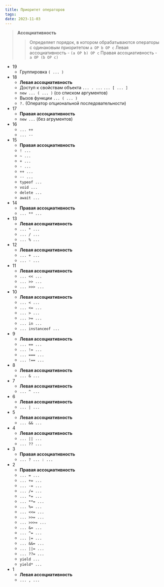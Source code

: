 ```yaml
---
title: Приоритет операторов
tags: 
date: 2023-11-03
---
```

> **Ассоциативность**
> > Определяет порядок, в котором обрабатываются операторы с одинаковым приоритетом
> > `a OP b OP c`
> > Левая ассоциативность - `(a OP b) OP c`
> > Правая ассоциативность - `a OP (b OP c)`

- 19
	- Группировка `( ... )`
- 18
	- **Левая ассоциативность**
	- Доступ к свойствам объекта `... . ...` `... [ ... ]`
	- `new ... ( ... )` (со списком аргументов)
	- Вызов функции `... ( ... )`
	- `?.`  (Оператор опциональной последовательности)
- 17
	- **Правая ассоциативность**
	- `new ...` (без агрументов)
- 16
	- `... ++`
	- `... --`
- 15
	- **Правая ассоциативность**
	- `! ...`
	- `~ ...`
	- `+ ...`
	- `- ...`
	- `++ ...`
	- `-- ...`
	- `typeof ...`
	- `void ...`
	- `delete ...`
	- `await ...`
- 14
	- **Правая ассоциативность**
	- `... ** ...`
- 13
	- **Левая ассоциативность**
	- `... * ...`
	- `... / ...`
	- `... % ...`
- 12
	- **Левая ассоциативность**
	- `... + ...`
	- `... - ...`
- 11
	- **Левая ассоциативность**
	- `... << ...`
	- `... >> ...`
	- `... >>> ...`
- 10
	- **Левая ассоциативность**
	- `... < ...`
	- `... <= ...`
	- `... > ...`
	- `... >= ...`
	- `... in ...`
	- `... instanceof ...`
- 9
	- **Левая ассоциативность**
	- `... == ...`
	- `... != ...`
	- `... === ...`
	- `... !== ...`
- 8
	- **Левая ассоциативность**
	- `... & ...`
- 7
	- **Левая ассоциативность**
	- `... ^ ...`
- 6
	- **Левая ассоциативность**
	- `... | ...`
- 5
	- **Левая ассоциативность**
	- `... && ...`
- 4
	- **Левая ассоциативность**
	- `... || ...`
	- `... ?? ...`
- 3
	- **Правая ассоциативность**
	- `... ? ... : ...`
- 2
	- **Правая ассоциативность**
	- `... = ...`
	- `... += ...`
	- `... -= ...`
	- `... /= ...`
	- `... *= ...`
	- `... **= ...`
	- `... %= ...`
	- `... <<= ...`
	- `... >>= ...`
	- `... >>>= ...`
	- `... &= ...`
	- `... ^= ...`
	- `... |= ...`
	- `... &&= ...`
	- `... ||= ...`
	- `... ??= ...`
	- `yield ...`
	- `yield* ...`
- 1
	- **Левая ассоциативность**
	- `... , ...`
